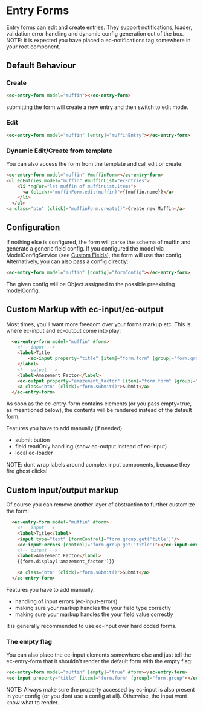 # Entry Forms

Entry forms can edit and create entries. They support notifications, loader, validation error handling and dynamic config generation out of the box.
NOTE: it is expected you have placed a ec-notifications tag somewhere in your root component.

## Default Behaviour

### Create

```html
<ec-entry-form model="muffin"></ec-entry-form>
```

submitting the form will create a new entry and then switch to edit mode.

### Edit

```html
<ec-entry-form model="muffin" [entry]="muffinEntry"></ec-entry-form>
```

### Dynamic Edit/Create from template

You can also access the form from the template and call edit or create:

```html
<ec-entry-form model="muffin" #muffinForm></ec-entry-form>
<ul ecEntries model="muffin" #muffinList="ecEntries">
    <li *ngFor="let muffin of muffinList.items">
      <a (click)="muffinForm.edit(muffin)">{{muffin.name}}</a>
    </li>
  </ul>
<a class="btn" (click)="muffinForm.create()">Create new Muffin</a>
```

## Configuration

If nothing else is configured, the form will parse the schema of muffin and generate a generic field config.
If you configured the model via ModelConfigService (see [Custom Fields](./custom-fields.html)), the form will use that config.
Alternatively, you can also pass a config directly:

```html
<ec-entry-form model="muffin" [config]="formConfig"></ec-entry-form>
```

The given config will be Object.assigned to the possible preexisting modelConfig.

## Custom Markup with ec-input/ec-output

Most times, you'll want more freedom over your forms markup etc. This is where ec-input and ec-output come into play:

```html
  <ec-entry-form model="muffin" #form>
    <!-- input -->
    <label>Title
        <ec-input property="title" [item]="form.form" [group]="form.group"></ec-input>
    </label>
    <!-- output -->
    <label>Amazement Factor</label>
    <ec-output property="amazement_factor" [item]="form.form" [group]="form.group"></ec-output>
    <a class="btn" (click)="form.submit()">Submit</a>
  </ec-entry-form>
```

As soon as the ec-entry-form contains elements (or you pass empty=true, as meantioned below), the contents will be rendered instead of the default form.

Features you have to add manually (if needed)

- submit button
- field.readOnly handling (show ec-output instead of ec-input)
- local ec-loader

NOTE: dont wrap labels around complex input components, because they fire ghost clicks!

## Custom input/output markup

Of course you can remove another layer of abstraction to further customize the form:

```html
  <ec-entry-form model="muffin" #form>
    <!-- input -->
    <label>Title</label>
    <input type="text" [formControl]="form.group.get('title')"/>
    <ec-input-errors [control]="form.group.get('title')"></ec-input-errors>
    <!-- output -->
    <label>Amazement Factor</label>
    {{form.display('amazement_factor')}}

    <a class="btn" (click)="form.submit()">Submit</a>
  </ec-entry-form>
```

Features you have to add manually:

- handling of input errors (ec-input-errors)
- making sure your markup handles the your field type correctly
- making sure your markup handles the your field value correctly

It is generally recommended to use ec-input over hard coded forms.

### The empty flag

You can also place the ec-input elements somewhere else and just tell the ec-entry-form that it shouldn't render the default form with the empty flag:

```html
<ec-entry-form model="muffin" [empty]="true" #form></ec-entry-form>
<ec-input property="title" [item]="form.form" [group]="form.group"></ec-input>
```

NOTE: Always make sure the property accessed by ec-input is also present in your config (or you dont use a config at all). Otherwise, the input wont know what to render.